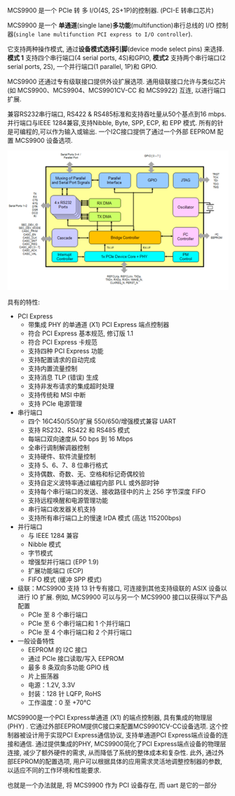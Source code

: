 
MCS9900 是一个 PCIe 转 多 I/O(4S, 2S+1P)的控制器. (PCI-E 转串口芯片)

MCS9900 是一个 **单通道**(single lane)**多功能**(multifunction)串行总线的 I/O 控制器(`single lane multifunction PCI express to I/O controller`). 

它支持两种操作模式, 通过**设备模式选择引脚**(device mode select pins) 来选择. **模式 1** 支持四个串行端口(4 serial ports, 4S)和GPIO, **模式2** 支持两个串行端口(2 serial ports, 2S), 一个并行端口(1 parallel, 1P)和 GPIO. 

MCS9900 还通过专有级联接口提供外设扩展选项. 通用级联接口允许与类似芯片 (如 MCS9900、MCS9904、MCS9901CV-CC 和 MCS9922) 互连, 以进行端口扩展. 

兼容RS232串行端口, RS422 & RS485标准和支持吞吐量从50个基点到16 mbps. 并行端口与IEEE 1284兼容,支持Nibble, Byte, SPP, ECP, 和 EPP 模式. 所有的针是可编程的,可以作为输入或输出. 一个I2C接口提供了通过一个外部 EEPROM 配置 MCS9900 设备选项. 

![2024-08-12-18-11-40.png](./images/2024-08-12-18-11-40.png)

具有的特性:

* PCI Express
  - 带集成 PHY 的单通道 (X1) PCI Express 端点控制器
  - 符合 PCI Express 基本规范, 修订版 1.1
  - 符合 PCI Express 卡规范
  - 支持四种 PCI Express 功能
  - 支持配置请求的自动完成
  - 支持内置流量控制
  - 支持消息 TLP (错误) 生成
  - 支持非发布请求的集成超时处理
  - 支持传统和 MSI 中断
  - 支持 PCIe 电源管理
* 串行端口
  - 四个 16C450/550/扩展 550/650/增强模式兼容 UART
  - 支持 RS232、RS422 和 RS485 模式
  - 每端口双向速度从 50 bps 到 16 Mbps
  - 全串行调制解调器控制
  - 支持硬件、软件流量控制
  - 支持 5、6、7、8 位串行格式
  - 支持偶数、奇数、无、空格和标记奇偶校验
  - 支持自定义波特率通过编程内部 PLL 或外部时钟
  - 支持每个串行端口的发送、接收路径中的片上 256 字节深度 FIFO
  - 支持远程唤醒和电源管理功能
  - 串行端口收发器关机支持
  - 支持所有串行端口上的慢速 IrDA 模式 (高达 115200bps) 
* 并行端口
  - 与 IEEE 1284 兼容
  - Nibble 模式
  - 字节模式
  - 增强型并行端口 (EPP 1.9) 
  - 扩展功能端口 (ECP) 
  - FIFO 模式 (缓冲 SPP 模式) 
* 级联：MCS9900 支持 13 针专有接口, 可连接到其他支持级联的 ASIX 设备以进行 IO 扩展. 例如, MCS9900 可以与另一个 MCS9900 接口以获得以下产品配置
  - PCIe 至 8 个串行端口
  - PCIe 至 6 个串行端口和 1 个并行端口
  - PCIe 至 4 个串行端口和 2 个并行端口
* 一般设备特性
  - EEPROM 的 I2C 接口
  - 通过 PCIe 接口读取/写入 EEPROM
  - 最多 8 条双向多功能 GPIO 线
  - 片上振荡器
  - 电源：1.2V, 3.3V
  - 封装：128 针 LQFP, RoHS
  - 工作温度：0 至 +70°C


MCS9900是一个PCI Express单通道 (‌X1) ‌的端点控制器, ‌具有集成的物理层 (‌PHY) ‌. ‌它通过外部EEPROM提供C接口来配置MCS9901CV-CC设备选项. ‌这个控制器被设计用于实现PCI Express通信协议, ‌支持单通道PCI Express端点设备的连接和通信. ‌通过提供集成的PHY, ‌MCS9900简化了PCI Express端点设备的物理层连接, ‌减少了额外硬件的需求, ‌从而降低了系统的整体成本和复杂性. ‌此外, ‌通过外部EEPROM的配置选项, ‌用户可以根据具体的应用需求灵活地调整控制器的参数, ‌以适应不同的工作环境和性能要求.



也就是一个办法就是, 将 MCS9900 作为 PCI 设备存在, 而 uart 是它的一部分 
